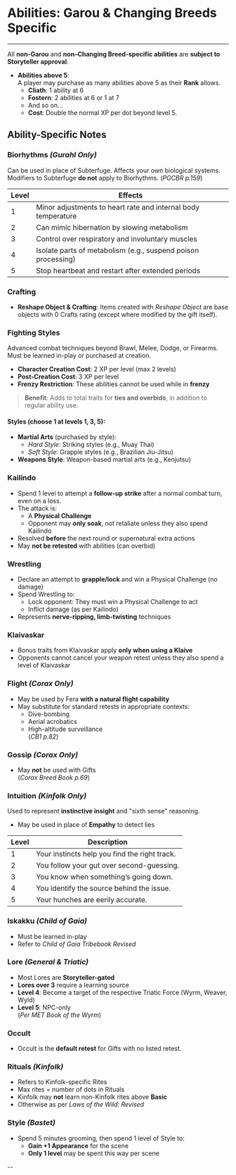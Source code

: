 # Abilities: Garou & Changing Breeds Specific

---

All **non-Garou** and **non–Changing Breed-specific abilities** are **subject to Storyteller approval**.

- **Abilities above 5**:  
  A player may purchase as many abilities above 5 as their **Rank** allows.
  - **Cliath**: 1 ability at 6
  - **Fostern**: 2 abilities at 6 or 1 at 7
  - And so on...
  - **Cost**: Double the normal XP per dot beyond level 5.

## Ability-Specific Notes

### Biorhythms *(Gurahl Only)*
Can be used in place of Subterfuge. Affects your own biological systems. Modifiers to Subterfuge **do not** apply to Biorhythms. (*PGCBR p.159*)

| Level | Effects |
|-------|---------|
| 1 | Minor adjustments to heart rate and internal body temperature |
| 2 | Can mimic hibernation by slowing metabolism |
| 3 | Control over respiratory and involuntary muscles |
| 4 | Isolate parts of metabolism (e.g., suspend poison processing) |
| 5 | Stop heartbeat and restart after extended periods |

### Crafting
- **Reshape Object & Crafting**: Items created with *Reshape Object* are base objects with 0 Crafts rating (except where modified by the gift itself).


### Fighting Styles
Advanced combat techniques beyond Brawl, Melee, Dodge, or Firearms.  
Must be learned in-play or purchased at creation.

- **Character Creation Cost**: 2 XP per level (max 2 levels)
- **Post-Creation Cost**: 3 XP per level
- **Frenzy Restriction**: These abilities cannot be used while in **frenzy**

> **Benefit**: Adds to total traits for **ties and overbids**, in addition to regular ability use.

#### Styles (choose 1 at levels 1, 3, 5):
- **Martial Arts** (purchased by style):
  - *Hard Style*: Striking styles (e.g., Muay Thai)
  - *Soft Style*: Grapple styles (e.g., Brazilian Jiu-Jitsu)
- **Weapons Style**: Weapon-based martial arts (e.g., Kenjutsu)


### Kailindo
- Spend 1 level to attempt a **follow-up strike** after a normal combat turn, even on a loss.
- The attack is:
  - A **Physical Challenge**
  - Opponent may **only soak**, not retaliate unless they also spend Kailindo
- Resolved **before** the next round or supernatural extra actions
- May **not be retested** with abilities (can overbid)


### Wrestling
- Declare an attempt to **grapple/lock** and win a Physical Challenge (no damage)
- Spend Wrestling to:
  - Lock opponent: They must win a Physical Challenge to act
  - Inflict damage (as per Kailindo)
- Represents **nerve-ripping, limb-twisting** techniques


### Klaivaskar
- Bonus traits from Klaivaskar apply **only when using a Klaive**
- Opponents cannot cancel your weapon retest unless they also spend a level of Klaivaskar


### Flight *(Corax Only)*
- May be used by Fera **with a natural flight capability**
- May substitute for standard retests in appropriate contexts:
  - Dive-bombing
  - Aerial acrobatics
  - High-altitude surveillance  
(*CB1 p.82*)


### Gossip *(Corax Only)*
- May **not** be used with Gifts  
(*Corax Breed Book p.69*)

### Intuition *(Kinfolk Only)*
Used to represent **instinctive insight** and "sixth sense" reasoning.

- May be used in place of **Empathy** to detect lies

| Level | Description |
|-------|-------------|
| 1 | Your instincts help you find the right track. |
| 2 | You follow your gut over second-guessing. |
| 3 | You know when something’s going down. |
| 4 | You identify the source behind the issue. |
| 5 | Your hunches are eerily accurate. |


### Iskakku *(Child of Gaia)*
- Must be learned in-play
- Refer to *Child of Gaia Tribebook Revised*


### Lore *(General & Triatic)*
- Most Lores are **Storyteller-gated**
- **Lores over 3** require a learning source
- **Level 4**: Become a target of the respective Triatic Force (Wyrm, Weaver, Wyld)
- **Level 5**: NPC-only  
(*Per MET Book of the Wyrm*)

### Occult
- Occult is the **default retest** for Gifts with no listed retest.

### Rituals *(Kinfolk)*
- Refers to Kinfolk-specific Rites
- Max rites = number of dots in Rituals
- Kinfolk may **not** learn non-Kinfolk rites above **Basic**
- Otherwise as per *Laws of the Wild: Revised*


### Style *(Bastet)*
- Spend 5 minutes grooming, then spend 1 level of Style to:
  - **Gain +1 Appearance** for the scene
  - **Only 1 level** may be spent this way per scene

--

